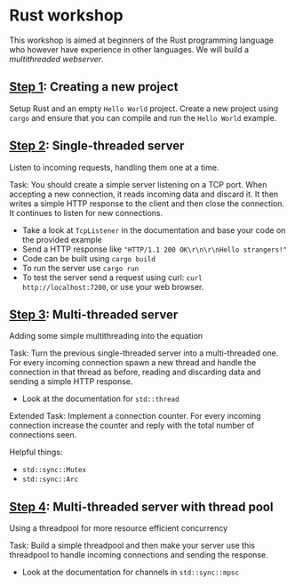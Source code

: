 # Rust workshop

This workshop is aimed at beginners of the Rust programming language who however have experience in other languages. We will build a *multithreaded webserver*.

## [Step 1](step1/): Creating a new project

Setup Rust and an empty `Hello World` project.
Create a new project using `cargo` and ensure that you can compile and run the `Hello World` example.

## [Step 2](step2/): Single-threaded server

Listen to incoming requests, handling them one at a time.

Task: You should create a simple server listening on a TCP port. When accepting a new connection, it reads incoming data and discard it. It then writes a simple HTTP response to the client and then close the connection. It continues to listen for new connections.

* Take a look at `TcpListener` in the documentation and base your code on the provided example
* Send a HTTP response like `"HTTP/1.1 200 OK\r\n\r\nHello strangers!"`
* Code can be built using `cargo build`
* To run the server use `cargo run`
* To test the server send a request using curl: `curl http://localhost:7200`, or use your web browser.

## [Step 3](step3/): Multi-threaded server

Adding some simple multithreading into the equation

Task: Turn the previous single-threaded server into a multi-threaded one. For every incoming connection spawn a new thread and handle the connection in that thread as before, reading and discarding data and sending a simple HTTP response.

* Look at the documentation for `std::thread`

Extended Task: Implement a connection counter. For every incoming connection increase the counter and reply with the total number of connections seen.

Helpful things:

* `std::sync::Mutex`
* `std::sync::Arc`

## [Step 4](step4/): Multi-threaded server with thread pool

Using a threadpool for more resource efficient concurrency

Task: Build a simple threadpool and then make your server use this threadpool to handle incoming connections and sending the response.

* Look at the documentation for channels in `std::sync::mpsc`
